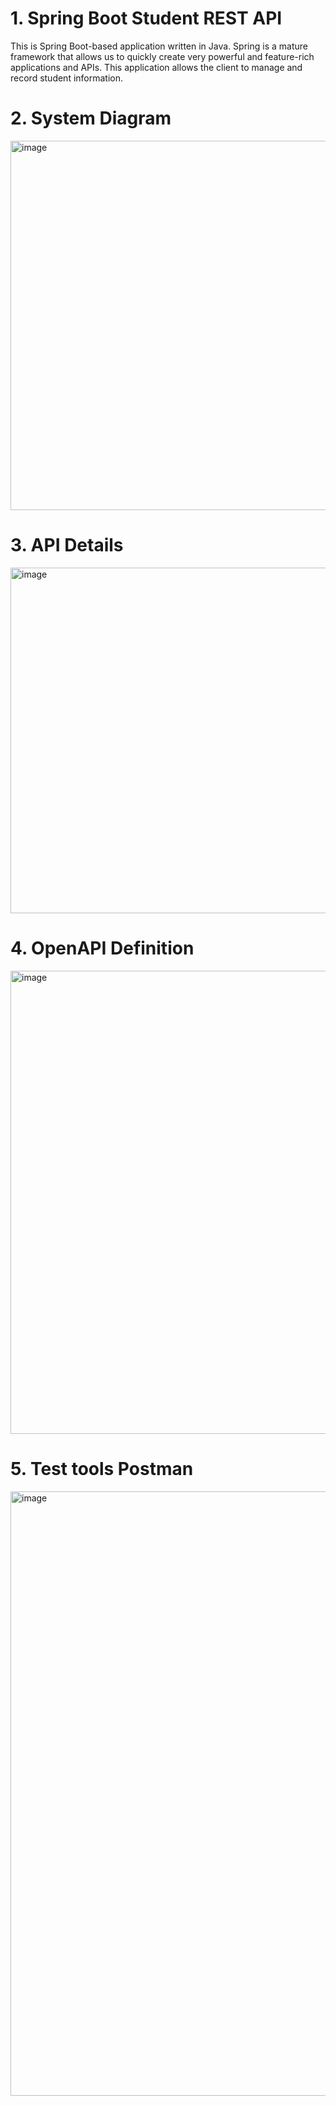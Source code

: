 # 1. Spring Boot Student REST API

This is Spring Boot-based application written in Java. Spring is a mature framework that allows us to quickly create very powerful and feature-rich applications and APIs. 
This application allows the client to manage and record student information.

# 2. System Diagram

<img width="591" alt="image" src="https://user-images.githubusercontent.com/88065831/148164859-cf6b86a5-02c4-469b-a96f-3f5fc113246e.png">

# 3. API Details 

<img width="553" alt="image" src="https://user-images.githubusercontent.com/88065831/148167146-1e33feb5-7c41-4d79-b364-aabe7ca3ca4c.png">

# 4. OpenAPI Definition
<img width="741" alt="image" src="https://user-images.githubusercontent.com/88065831/148167456-67553b7f-23d8-46a9-b6b8-643b46c4bbd4.png">

# 5. Test tools Postman

<img width="967" alt="image" src="https://user-images.githubusercontent.com/88065831/148167793-0cd6c932-4fe0-44fb-a9c6-c64d5e1c3df4.png">

